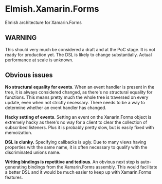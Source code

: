 # Elmish.Xamarin.Forms
Elmish architecture for Xamarin.Forms

## WARNING
This should very much be considered a draft and at the PoC stage. It is not ready for production yet. The DSL is likely to change substantially. Actual performance at scale is unknown.

## Obvious issues
**No structural equality for events**. When an event handler is present in the tree, it is always considered changed, as there's no structural equality for functions. This means pretty much the whole tree is traversed on every update, even when not strictly necessary. There needs to be a way to determine whether an event handler has changed.

**Hacky setting of events**. Setting an event on the Xanarin.Forms object is extremely hacky as there's no way for a client to clear the collection of subscribed listeners. Plus it is probably pretty slow, but is easily fixed with memoization.

**DSL is clunky.** Specifying callbacks is ugly. Due to many views having properties with the same name, it is often necessary to qualify with the discriminated unions name.

**Writing bindings is repetitive and tedious**. An obvious next step is auto-generating bindings from the Xamarin.Forms assembly. This would facilitate a better DSL and it would be much easier to keep up with Xamarin.Forms features.